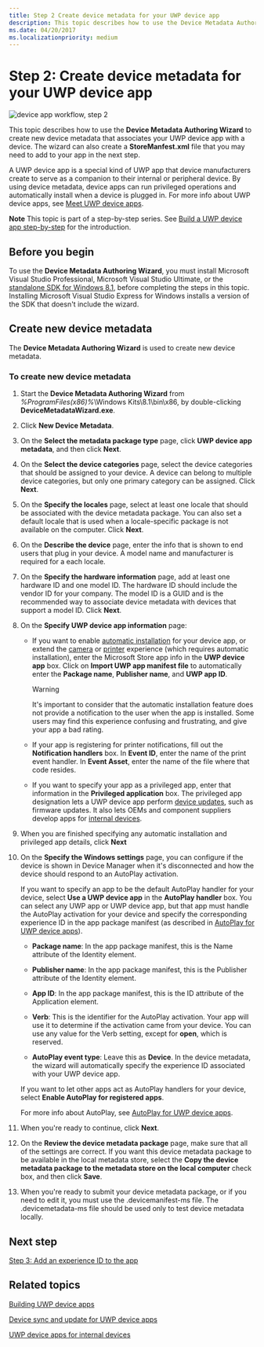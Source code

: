 ```yaml
---
title: Step 2 Create device metadata for your UWP device app
description: This topic describes how to use the Device Metadata Authoring Wizard to create new device metadata that associates your UWP device app with a device.
ms.date: 04/20/2017
ms.localizationpriority: medium
---
```


# Step 2: Create device metadata for your UWP device app

![device app workflow, step 2](images/2-device-app-workflow.png)

This topic describes how to use the **Device Metadata Authoring Wizard** to create new device metadata that associates your UWP device app with a device. The wizard can also create a **StoreManfest.xml** file that you may need to add to your app in the next step.

A UWP device app is a special kind of UWP app that device manufacturers create to serve as a companion to their internal or peripheral device. By using device metadata, device apps can run privileged operations and automatically install when a device is plugged in. For more info about UWP device apps, see [Meet UWP device apps](meet-uwp-device-apps.md).

**Note**  This topic is part of a step-by-step series. See [Build a UWP device app step-by-step](build-a-uwp-device-app-step-by-step.md) for the introduction.

## Before you begin

To use the **Device Metadata Authoring Wizard**, you must install Microsoft Visual Studio Professional, Microsoft Visual Studio Ultimate, or the [standalone SDK for Windows 8.1](https://go.microsoft.com/fwlink/p/?linkid=309209), before completing the steps in this topic. Installing Microsoft Visual Studio Express for Windows installs a version of the SDK that doesn't include the wizard.

## Create new device metadata

The **Device Metadata Authoring Wizard** is used to create new device metadata.

### To create new device metadata

1. Start the **Device Metadata Authoring Wizard** from *%ProgramFiles(x86)%*\\Windows Kits\\8.1\\bin\\x86, by double-clicking **DeviceMetadataWizard.exe**.

2. Click **New Device Metadata**.

3. On the **Select the metadata package type** page, click **UWP device app metadata**, and then click **Next**.

4. On the **Select the device categories** page, select the device categories that should be assigned to your device. A device can belong to multiple device categories, but only one primary category can be assigned. Click **Next**.

5. On the **Specify the locales** page, select at least one locale that should be associated with the device metadata package. You can also set a default locale that is used when a locale-specific package is not available on the computer. Click **Next**.

6. On the **Describe the device** page, enter the info that is shown to end users that plug in your device. A model name and manufacturer is required for a each locale.

7. On the **Specify the hardware information** page, add at least one hardware ID and one model ID. The hardware ID should include the vendor ID for your company. The model ID is a GUID and is the recommended way to associate device metadata with devices that support a model ID. Click **Next**.

8. On the **Specify UWP device app information** page:

   - If you want to enable [automatic installation](auto-install-for-uwp-device-apps.md) for your device app, or extend the [camera](uwp-device-apps-for-webcams.md) or [printer](uwp-device-apps-for-printers.md) experience (which requires automatic installation), enter the Microsoft Store app info in the **UWP device app** box. Click on **Import UWP app manifest file** to automatically enter the **Package name**, **Publisher name**, and **UWP app ID**.

     > [!Warning]
     > It's important to consider that the automatic installation feature does not provide a notification to the user when the app is installed. Some users may find this experience confusing and frustrating, and give your app a bad rating.

   - If your app is registering for printer notifications, fill out the **Notification handlers** box. In **Event ID**, enter the name of the print event handler. In **Event Asset**, enter the name of the file where that code resides.

   - If you want to specify your app as a privileged app, enter that information in the **Privileged application** box. The privileged app designation lets a UWP device app perform [device updates](device-sync-and-update-for-uwp-device-apps.md), such as firmware updates. It also lets OEMs and component suppliers develop apps for [internal devices](uwp-device-apps-for-specialized-devices.md).

9. When you are finished specifying any automatic installation and privileged app details, click **Next**

10. On the **Specify the Windows settings** page, you can configure if the device is shown in Device Manager when it's disconnected and how the device should respond to an AutoPlay activation.

    If you want to specify an app to be the default AutoPlay handler for your device, select **Use a UWP device app** in the **AutoPlay handler** box. You can select any UWP app or UWP device app, but that app must handle the AutoPlay activation for your device and specify the corresponding experience ID in the app package manifest (as described in [AutoPlay for UWP device apps](autoplay-for-uwp-device-apps.md)).

    - **Package name**: In the app package manifest, this is the Name attribute of the Identity element.

    - **Publisher name**: In the app package manifest, this is the Publisher attribute of the Identity element.

    - **App ID**: In the app package manifest, this is the ID attribute of the Application element.

    - **Verb**: This is the identifier for the AutoPlay activation. Your app will use it to determine if the activation came from your device. You can use any value for the Verb setting, except for **open**, which is reserved.

    - **AutoPlay event type**: Leave this as **Device**. In the device metadata, the wizard will automatically specify the experience ID associated with your UWP device app.

    If you want to let other apps act as AutoPlay handlers for your device, select **Enable AutoPlay for registered apps**.

    For more info about AutoPlay, see [AutoPlay for UWP device apps](autoplay-for-uwp-device-apps.md).

11. When you're ready to continue, click **Next**.

12. On the **Review the device metadata package** page, make sure that all of the settings are correct. If you want this device metadata package to be available in the local metadata store, select the **Copy the device metadata package to the metadata store on the local computer** check box, and then click **Save**.

13. When you're ready to submit your device metadata package, or if you need to edit it, you must use the .devicemanifest-ms file. The .devicemetadata-ms file should be used only to test device metadata locally.

## Next step

[Step 3: Add an experience ID to the app](step-3--add-an-experience-id-to-the-app.md)

## Related topics

[Building UWP device apps](the-workflow.md)

[Device sync and update for UWP device apps](device-sync-and-update-for-uwp-device-apps.md)

[UWP device apps for internal devices](uwp-device-apps-for-specialized-devices.md)
